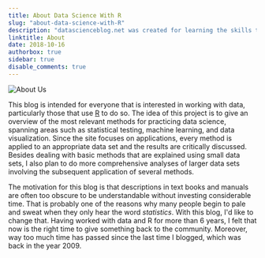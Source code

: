 ```yaml
---
title: About Data Science With R
slug: "about-data-science-with-R"
description: "datascienceblog.net was created for learning the skills that you need to become a successful data scientist. The blog focuses on applications of statistical testing, machine learning, and data visualiation using R."
linktitle: About
date: 2018-10-16
authorbox: true
sidebar: true
disable_comments: true
---
```


<img src="/img/aboutus.jpg" alt = "About Us"/>

This blog is intended for everyone that is interested in working with data, particularly those that use [R](https://www.r-project.org/) to do so. The idea of this project is to give an overview of the most relevant methods for practicing data science, spanning areas such as statistical testing, machine learning, and data visualization. Since the site focuses on applications, every method is applied to an appropriate data set and the results are critically discussed.
Besides dealing with basic methods that are explained using small data sets, I also plan to do more comprehensive analyses of larger data sets involving the subsequent application of several methods.

The motivation for this blog is that descriptions in text books and manuals are often too obscure to be understandable without investing considerable time. That is probably one of the reasons why many people begin to pale and sweat when they only hear the word *statistics*. With this blog, I'd like to change that. Having worked with data and R for more than 6 years, I felt that now is the right time to give something back to the community. Moreover, way too much time has passed
since the last time I blogged, which was back in the year 2009.

